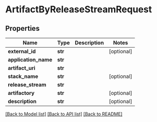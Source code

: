 # ArtifactByReleaseStreamRequest

## Properties
Name | Type | Description | Notes
------------ | ------------- | ------------- | -------------
**external_id** | **str** |  | [optional] 
**application_name** | **str** |  | 
**artifact_uri** | **str** |  | 
**stack_name** | **str** |  | [optional] 
**release_stream** | **str** |  | 
**artifactory** | **str** |  | [optional] 
**description** | **str** |  | [optional] 

[[Back to Model list]](../README.md#documentation-for-models) [[Back to API list]](../README.md#documentation-for-api-endpoints) [[Back to README]](../README.md)

